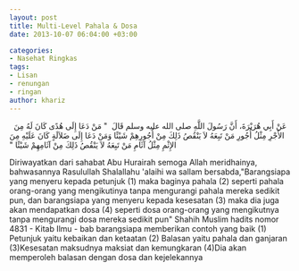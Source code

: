 ```yaml
---
layout: post
title: Multi-Level Pahala & Dosa
date: 2013-10-07 06:04:00 +03:00

categories:
- Nasehat Ringkas
tags:
- Lisan
- renungan
- ringan
author: khariz
---
```

 
عَنْ أَبِي هُرَيْرَةَ، أَنَّ رَسُولَ اللَّهِ صلى الله عليه وسلم قَالَ ‏ "‏ مَنْ دَعَا إِلَى هُدًى كَانَ لَهُ مِنَ الأَجْرِ مِثْلُ أُجُورِ مَنْ تَبِعَهُ لاَ يَنْقُصُ ذَلِكَ مِنْ أُجُورِهِمْ شَيْئًا وَمَنْ دَعَا إِلَى ضَلاَلَةٍ كَانَ عَلَيْهِ مِنَ الإِثْمِ مِثْلُ آثَامِ مَنْ تَبِعَهُ لاَ يَنْقُصُ ذَلِكَ مِنْ آثَامِهِمْ شَيْئًا ‏"‏

Diriwayatkan dari sahabat Abu Hurairah semoga Allah meridhainya, bahwasannya Rasulullah Shalallahu 'alaihi wa sallam bersabda,"Barangsiapa yang menyeru kepada petunjuk (1) maka baginya pahala (2) seperti pahala orang-orang yang mengikutinya tanpa mengurangi pahala mereka sedikit pun, dan barangsiapa yang menyeru kepada kesesatan (3) maka dia juga akan mendapatkan dosa (4) seperti dosa orang-orang yang mengikutnya tanpa mengurangi dosa mereka sedikit pun"
Shahih Muslim hadits nomor 4831 - Kitab Ilmu - bab barangsiapa memberikan contoh yang baik
(1) Petunjuk yaitu kebaikan dan ketaatan
(2) Balasan yaitu pahala dan ganjaran
(3)Kesesatan maksudnya maksiat dan kemungkaran
(4)Dia akan memperoleh balasan dengan dosa dan kejelekannya
